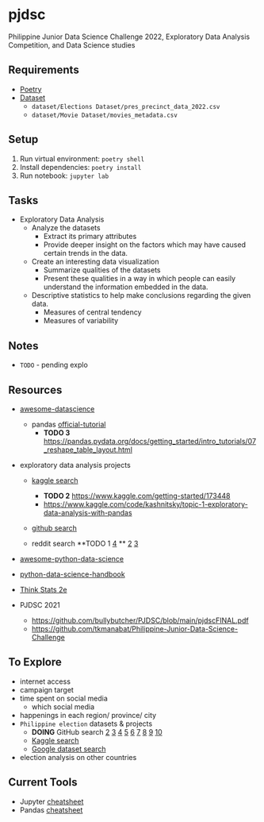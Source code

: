 # pjdsc
Philippine Junior Data Science Challenge 2022, Exploratory Data Analysis Competition, and Data Science studies



## Requirements

- [Poetry](https://python-poetry.org/docs/#installation)
- [Dataset](https://tinyurl.com/pjdsc2022dataset) 
  - `dataset/Elections Dataset/pres_precinct_data_2022.csv`
  - `dataset/Movie Dataset/movies_metadata.csv`



## Setup

1. Run virtual environment: `poetry shell`
2. Install dependencies: `poetry install`
3. Run notebook: `jupyter lab`



## Tasks

- Exploratory Data Analysis
  - Analyze the datasets
    - Extract its primary attributes
    - Provide deeper insight on the factors which may have caused
      certain trends in the data.
  - Create an interesting data visualization
    - Summarize qualities of the datasets
    - Present these qualities in a way in which people can easily understand the information embedded in the data.
  - Descriptive statistics to help make conclusions regarding the given data.
    - Measures of central tendency
    - Measures of variability



## Notes

- `TODO` - pending explo



## Resources

- [awesome-datascience](https://github.com/academic/awesome-datascience)

  - pandas [official-tutorial](https://pandas.pydata.org/docs/getting_started/intro_tutorials/01_table_oriented.html) 
    - **TODO 3** https://pandas.pydata.org/docs/getting_started/intro_tutorials/07_reshape_table_layout.html

- exploratory data analysis projects

  - [kaggle search](https://www.kaggle.com/search?q=exploratory+data+analysis)
    - **TODO 2** https://www.kaggle.com/getting-started/173448
    - https://www.kaggle.com/code/kashnitsky/topic-1-exploratory-data-analysis-with-pandas

  - [github search](https://github.com/search?q=exploratory+data+analysis)
  - reddit search **TODO 1 [4](https://www.reddit.com/r/learnmachinelearning/comments/rv50th/exploratory_data_analysis/) ** [2](https://www.reddit.com/r/statistics/comments/m7110t/d_exploratory_data_analytics/) [3](https://www.reddit.com/r/datascience/comments/71g4zg/exploratory_data_analysis_book_recommendations/) 

- [awesome-python-data-science](https://github.com/krzjoa/awesome-python-data-science)

- [python-data-science-handbook](https://jakevdp.github.io/PythonDataScienceHandbook/)

- [Think Stats 2e](https://greenteapress.com/wp/think-stats-2e/)

- PJDSC 2021

  - https://github.com/bullybutcher/PJDSC/blob/main/pjdscFINAL.pdf
  - https://github.com/tkmanabat/Philippine-Junior-Data-Science-Challenge

  

## To Explore

- internet access
- campaign target
- time spent on social media
  - which social media
- happenings in each region/ province/ city
- `Philippine election` datasets & projects 
  - **DOING** GitHub search [2](https://github.com/gpesleta/elections) [3](https://github.com/macoymejia/election_returns_philippines_2016) [4](https://github.com/avsolatorio/philippine-elections-2022) [5](https://github.com/daison12006013/the-2022-philippine-election-data) [6](https://github.com/mwdavids/2016-Philippines-Presidential-Map) [7](https://github.com/parkrain21/2022-PH-Elections) [8](https://github.com/oonrezak/election2019) [9](https://github.com/mgbgarcia/ph_vp_projections) [10](https://github.com/AstroMC98/GMA-Eleksyon-2022-Data)
  - [Kaggle search](https://www.kaggle.com/search?q=philippine+election)
  - [Google dataset search](https://datasetsearch.research.google.com/search?src=0&query=philippine%20election&docid=L2cvMTFyczJubHk0NA%3D%3D)
- election analysis on other countries



## Current Tools

- Jupyter [cheatsheet](https://blogs.ubc.ca/advancedgis/files/2020/11/Jupyter_Cheatsheet.pdf)
- Pandas [cheatsheet](https://pandas.pydata.org/Pandas_Cheat_Sheet.pdf)
